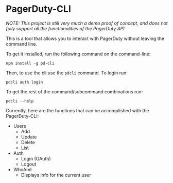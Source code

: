 # PagerDuty-CLI
*NOTE: This project is still very much a demo proof of concept, and does not fully support all the functionalities of the PagerDuty API*

This is a tool that allows you to interact with PagerDuty without leaving the command line.

To get it installed, run the following command on the command-line:

    npm install -g pd-cli

Then, to use the cli use the `pdcli` command. To login run:

    pdcli auth login

To get the rest of the command/subcommand combinations run:

    pdcli --help


Currently, here are the functions that can be accomplished with the PagerDuty-CLI:

* Users
    * Add
    * Update
    * Delete
    * List
* Auth
    * Login (OAuth)
    * Logout
* WhoAmI
    * Displays info for the current user